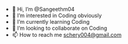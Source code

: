 - 👋 Hi, I’m @Sangeethm04
- 👀 I’m interested in Coding obviously
- 🌱 I’m currently learning Coding
- 💞️ I’m looking to collaborate on Coding
- 📫 How to reach me schery004@gmail.com

<!---
Sangeethm04/Sangeethm04 is a ✨ special ✨ repository because its `README.md` (this file) appears on your GitHub profile.
You can click the Preview link to take a look at your changes.
--->
